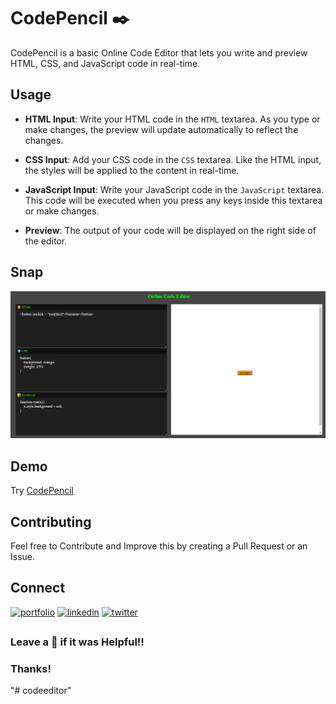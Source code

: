 # CodePencil ✒️
 
CodePencil is a basic Online Code Editor that lets you write and preview HTML, CSS, and JavaScript code in real-time. 

## Usage

- **HTML Input**: Write your HTML code in the `HTML` textarea. As you type or make changes, the preview will update automatically to reflect the changes.

- **CSS Input**: Add your CSS code in the `CSS` textarea. Like the HTML input, the styles will be applied to the content in real-time.

- **JavaScript Input**: Write your JavaScript code in the `JavaScript` textarea. This code will be executed when you press any keys inside this textarea or make changes.

- **Preview**: The output of your code will be displayed on the right side of the editor.

## Snap
![snap](snap.png)

## Demo

Try [CodePencil](https://alokverma18.github.io/CodePencil/) 

## Contributing
Feel free to Contribute and Improve this by creating a Pull Request or an Issue.


## Connect 
[![portfolio](https://img.shields.io/badge/my_portfolio-000?style=for-the-badge&logo=ko-fi&logoColor=white)](https://alokverma18.github.io/)
[![linkedin](https://img.shields.io/badge/linkedin-0A66C2?style=for-the-badge&logo=linkedin&logoColor=white)](https://www.linkedin.com/in/alokverma18/)
[![twitter](https://img.shields.io/badge/twitter-1DA1F2?style=for-the-badge&logo=twitter&logoColor=white)](https://twitter.com/ak_verma18)


## 
### Leave a 🌟 if it was Helpful!!
### Thanks!
"# codeeditor" 
